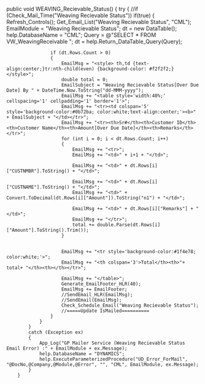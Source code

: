  public void WEAVING_Recievable_Status()
        {
            try
            {
                //if (Check_Mail_Time("Weaving Recievable Status"))
               if(true)
                {
                    Refresh_Controls();
                    Get_Email_List("Weaving Recievable Status", "CML");
                    EmailModule = "Weaving Recievable Status";
                    dt = new DataTable();
                    help.DatabaseName = "CML";
                    Query = @"SELECT * FROM VW_WeavingReceivable ";
                    dt = help.Return_DataTable_Query(Query);

                    if (dt.Rows.Count > 0)
                    {
                        EmailMsg = "<style> th,td {text-align:center;}tr:nth-child(even) {background-color: #f2f2f2;}</style>";
                        double total = 0;
                        EmailSubject = "Weaving Recievable Status[Over Due Date] By " + DateTime.Now.ToString("dd-MMM-yyyy");
                        EmailMsg += "<table style='width:40%;' cellspacing='1' cellpadding='1' border='1'>";
                        EmailMsg += "<tr><td colspan='5' style='background-color:#0b72ba; color:white;text-align:center;'><b>" + EmailSubject + "</td></tr>";
                        EmailMsg += "<tr><th>Sr#</th><th>Customer ID</th><th>Customer Name</th><th>Amount[Over Due Date]</th><th>Remarks</th></tr>";
                        for (int i = 0; i < dt.Rows.Count; i++)
                        {
                            EmailMsg += "<tr>";
                            EmailMsg += "<td>" + i+1 + "</td>";

                            EmailMsg += "<td>" + dt.Rows[i]["CUSTNMBR"].ToString() + "</td>";

                            EmailMsg += "<td>" + dt.Rows[i]["CUSTNAME"].ToString() + "</td>";
                            EmailMsg += "<td>" + Convert.ToDecimal(dt.Rows[i]["Amount"]).ToString("n1") + "</td>";

                            EmailMsg += "<td>" + dt.Rows[i]["Remarks"] + "</td>";
                            EmailMsg += "</tr>";
                            total += double.Parse(dt.Rows[i]["Amount"].ToString().Trim());
                        }

                        
                        EmailMsg += "<tr style='background-color:#1f4e78; color:white;'>";
                        EmailMsg += "<th colspan='3'>Total</th><th>"+ total+ "</th><th></th></tr>";
                        
                        EmailMsg += "</table>";
                        Generate_EmailFooter_HLR(40);
                        EmailMsg += EmailFooter;
                        //SendEmail_HLR(EmailMsg);
                        //SendEmail(EmailMsg);
                        Check_Schedule_Email("Weaving Recievable Status");
                        //=====Update IsMailed==========
                    }
                }
            }
            catch (Exception ex)
            {
                App_Log("GP Mailer Service (Weaving Recievable Status Email Error) :" + EmailModule + ex.Message);
                help.DatabaseName = "DYNAMICS";
                help.ExecuteParameterizedProcedure("UD_Error_ForMail", "@DocNo,@Company,@Module,@Error", "", "CML", EmailModule, ex.Message);
            }
        }

